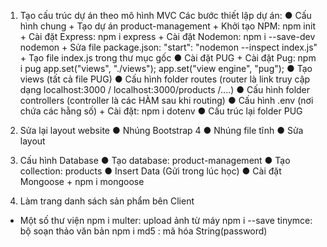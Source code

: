 <!-- XÂY DỰNG TRANG QUẢN LÝ SẢN PHẨM -->

1. Tạo cấu trúc dự án theo mô hình MVC
Các bước thiết lập dự án:
    ● Cấu hình chung
        + Tạo dự án product-management
        + Khởi tạo NPM: npm init
        + Cài đặt Express: npm i express
        + Cài đặt Nodemon: npm i --save-dev nodemon
        + Sửa file package.json: "start": "nodemon --inspect index.js"
        + Tạo file index.js trong thư mục gốc
    ● Cài đặt PUG
        + Cài đặt Pug: npm i pug
            app.set("views", "./views");
            app.set("view engine", "pug");
    ● Tạo views (tất cả file PUG)
    ● Cấu hình folder routes (router là link truy cập dạng localhost:3000 / localhost:3000/products /....)
    ● Cấu hình folder controllers (controller là các HÀM sau khi routing)
    ● Cấu hình .env (nơi chứa các hằng số)
        + Cài đặt: npm i dotenv
    ● Cấu trúc lại folder PUG

2. Sửa lại layout website
    ● Nhúng Bootstrap 4
    ● Nhúng file tĩnh
    ● Sửa layout

3. Cấu hình Database
    ● Tạo database: product-management
    ● Tạo collection: products
    ● Insert Data (Gửi trong lúc học)
    ● Cài đặt Mongoose
        + npm i mongoose

4. Làm trang danh sách sản phẩm bên Client


* Một số thư viện
npm i multer: upload ảnh từ máy 
npm i --save tinymce: bộ soạn thảo văn bản
npm i md5 : mã hóa String(password)
